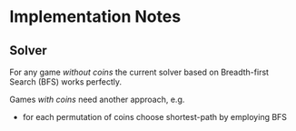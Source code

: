 # Implementation Notes


## Solver

For any game *without coins* the current solver based on Breadth-first Search (BFS) works perfectly. 

Games *with coins* need another approach, e.g.

 - for each permutation of coins choose shortest-path by employing BFS

